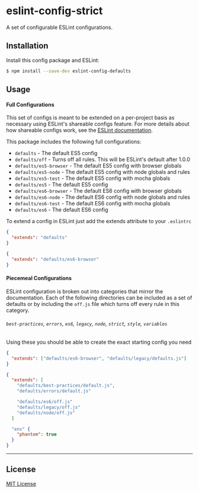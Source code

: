 # eslint-config-strict

A set of configurable ESLint configurations.

## Installation

Install this config package and ESLint:

```bash
$ npm install --save-dev eslint-config-defaults
```

## Usage

#### Full Configurations

This set of configs is meant to be extended on a per-project basis as necessary using ESLint's
shareable configs feature. For more details about how shareable configs work, see the
[ESLint documentation](http://eslint.org/docs/developer-guide/shareable-configs).

This package includes the following full configurations:

- `defaults` - The default ES5 config
- `defaults/off` - Turns off all rules. This will be ESLint's default after 1.0.0
- `defaults/es5-browser` - The default ES5 config with browser globals
- `defaults/es5-node` - The default ES5 config with node globals and rules
- `defaults/es5-test` - The default ES5 config with mocha globals
- `defaults/es5` - The default ES5 config
- `defaults/es6-browser` - The default ES6 config with browser globals
- `defaults/es6-node` - The default ES6 config with node globals and rules
- `defaults/es6-test` - The default ES6 config with mocha globals
- `defaults/es6` - The default ES6 config

To extend a config in ESLint just add the extends attribute to your `.eslintrc`

```json
{
  "extends": "defaults"
}
```

```json
{
  "extends": "defaults/es6-browser"
}
```

#### Piecemeal Configurations

ESLint configuration is broken out into categories that mirror the documentation. Each of the
following directories can be included as a set of defaults or by including the `off.js` file which
turns off every rule in this category.

###### `best-practices`, `errors`, `es6`, `legacy`, `node`, `strict`, `style`, `variables`

Using these you should be able to create the exact starting config you need

```json
{
  "extends": ["defaults/es6-browser", "defaults/legacy/defaults.js"]
}
```

```json
{
  "extends": [
    "defaults/best-practices/default.js",
    "defaults/errors/default.js"

    "defaults/es6/off.js"
    "defaults/legacy/off.js"
    "defaults/node/off.js"
  ]

  "env" {
    "phantom": true
  }
}
```

***

## License

[MIT License](http://opensource.org/licenses/MIT)
